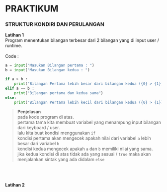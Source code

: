 # PRAKTIKUM
### STRUKTUR KONDIRI DAN PERULANGAN

**Latihan 1**\
Program menentukan bilangan terbesar dari 2 bilangan yang di input user / runtime.
\
\
Code : 
```python
a = input("Masukan Bilangan pertama : ")
b = input("Masukan Bilangan kedua : ")

if a > b :
    print("Bilangan Pertama lebih besar dari bilangan kedua ({0} > {1})".format(a,b))
elif a == b :
    print("Bilangan pertama dan kedua sama")
else:
    print("Bilangan Pertama lebih kecil dari bilangan kedua ({0} > {1})".format(a,b))

```
>**Penjelasan**\
pada kode program di atas.\
pertama tama kita membuat variabel yang menampung input bilangan dari keyboard / user.\
lalu kita buat kondisi menggunakan `if`\
 kondisi pertama akan mengecek apakah nilai dari variabel `a` lebih besar dari variabel `b`\
 kondisi kedua mengecek apakah `a` dan `b` memiliki nilai yang sama.\
 jika kedua kondisi di atas tidak ada yang sesuai / `true` maka akan menjalankan sintak yang ada didalam `else`

\
\
\
**Latihan 2**

